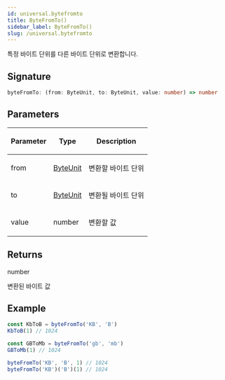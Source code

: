 ```yaml
---
id: universal.bytefromto
title: ByteFromTo()
sidebar_label: ByteFromTo()
slug: /universal.bytefromto
---
```






특정 바이트 단위를 다른 바이트 단위로 변환합니다.

## Signature

```typescript
byteFromTo: (from: ByteUnit, to: ByteUnit, value: number) => number
```

## Parameters

<table><thead><tr><th>

Parameter


</th><th>

Type


</th><th>

Description


</th></tr></thead>
<tbody><tr><td>

from


</td><td>

[ByteUnit](./universal.byteunit)


</td><td>

변환할 바이트 단위


</td></tr>
<tr><td>

to


</td><td>

[ByteUnit](./universal.byteunit)


</td><td>

변환될 바이트 단위


</td></tr>
<tr><td>

value


</td><td>

number


</td><td>

변환할 값


</td></tr>
</tbody></table>

## Returns

number

변환된 바이트 값

## Example


```ts
const KbToB = byteFromTo('KB', 'B')
KbToB(1) // 1024

const GBToMb = byteFromTo('gb', 'mb')
GBToMb(1) // 1024

byteFromTo('KB', 'B', 1) // 1024
byteFromTo('KB')('B')(1) // 1024
```

